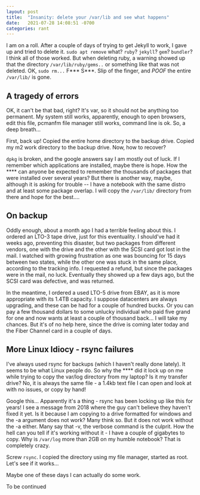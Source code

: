 ```yaml
---
layout: post
title:  "Insanity: delete your /var/lib and see what happens"
date:   2021-07-28 14:08:51 -0700
categories: rant
---
```

I am on a roll.  After a couple of days of trying to get Jekyll to work, I gave up and tried to delete it.  `sudo apt remove` what?  `ruby`? `jekyll`? `gem`? `bundler`?  I think all of those worked.  But when deleting ruby, a warning showed up that the directory `/var/lib/ruby/gems..` or something like that was not deleted.  OK, `sudo rm...` F\*\*\* S\*\*\*.  Slip of the finger, and *POOF* the entire `/var/lib/` is gone.

## A tragedy of errors

OK, it can't be that bad, right?  It's var, so it should not be anything too permanent.  My system still works, apparently, enough to open browsers, edit this file, pcmanfm file manager still works, command line is ok.  So, a deep breath...

First, back up!  Copied the entire home directory to the backup drive.  Copied my m2 work directory to the backup drive.  Now, how to recover?

`dpkg` is broken, and the google answers say I am mostly out of luck.  If I remember which applications are installed, maybe there is hope.  How the **** can anyone  be expected to remember the thousands of packages that were installed over several years?  But there is another way, maybe, although it is asking for trouble -- I have a notebook with the same distro and at least some package overlap.  I will copy the `/var/lib/` directory from there and hope for the best....

## On backup

Oddly enough, about a month ago I had a terrible feeling about this.  I ordered an LTO-3 tape drive, just for this eventuality.  I should've had it weeks ago, preventing this disaster, but two packages from different vendors, one with the drive and the other with the SCSI card got lost in the mail.  I watched with growing frustration as one was bouncing for 15 days between two states, while the other one was stuck in the same place, according to the tracking info.  I requested a refund, but since the packages were in the mail, no luck.  Eventually they showed up a few days ago, but the SCSI card was defective, and was returned.

In the meantime, I ordered a used LTO-5 drive from EBAY, as it is more appropriate with its 1.4TB capacity.  I suppose datacenters are always upgrading, and these can be had for a couple of hundred bucks.  Or you can pay a few thousand dollars to some unlucky individual who paid five grand for one and now wants at least a couple of thousand back...  I will take my chances.   But it's of no help here, since the drive is coming later today and the Fiber Channel card in a couple of days.

## More Linux Idiocy - rsync failures

I've always used rsync for backups (which I haven't really done lately).  It seems to be what Linux people do.  So why the **** did it lock up on me while trying to copy the var/log directory from my laptop?  Is it my transfer drive?  No, it is always the same file - a 1.4kb text file I can open and look at with no issues, or copy by hand!

Google this... Apparently it's a thing - rsync has been locking up like this for years!  I see a message from 2018 where the guy can't believe they haven't fixed it yet.  Is it because I am copying to a drive formatted for windows and the -a argument does not work?  Many think so.  But it does not work without the -a either.  Many say that -v, the verbose command is the culprit.  How the hell can you tell if it's working without it - I have a couple of gigabytes to copy.  Why is `/var/log` more than 2GB on my humble notebook?  That is completely crazy.

Screw `rsync`.  I copied the directory using my file manager, started as root.  Let's see if it works...

Maybe one of these days I can actually do some work.

To be continued
